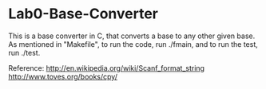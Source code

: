 # Lab0-Base-Converter
This is a base converter in C, that converts a base to any other given base.
As mentioned in "Makefile", to run the code, run ./fmain, and to run the test, run ./test.

Reference:
  http://en.wikipedia.org/wiki/Scanf_format_string
  http://www.toves.org/books/cpy/
